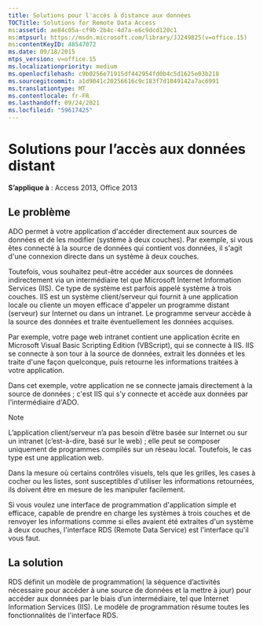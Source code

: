 ```yaml
---
title: Solutions pour l'accès à distance aux données
TOCTitle: Solutions for Remote Data Access
ms:assetid: ae84c05a-cf9b-2b4c-4d7a-e6c9dcd120c1
ms:mtpsurl: https://msdn.microsoft.com/library/JJ249825(v=office.15)
ms:contentKeyID: 48547072
ms.date: 09/18/2015
mtps_version: v=office.15
ms.localizationpriority: medium
ms.openlocfilehash: c9b0256e71915df442954fd0b4c5d1625e03b218
ms.sourcegitcommit: a1d9041c20256616c9c183f7d1049142a7ac6991
ms.translationtype: MT
ms.contentlocale: fr-FR
ms.lasthandoff: 09/24/2021
ms.locfileid: "59617425"
---
```

# <a name="solutions-for-remote-data-access"></a>Solutions pour l’accès aux données distant

**S’applique à** : Access 2013, Office 2013

## <a name="the-issue"></a>Le problème

ADO permet à votre application d'accéder directement aux sources de données et de les modifier (système à deux couches). Par exemple, si vous êtes connecté à la source de données qui contient vos données, il s'agit d'une connexion directe dans un système à deux couches.

Toutefois, vous souhaitez peut-être accéder aux sources de données indirectement via un intermédiaire tel que Microsoft Internet Information Services (IIS). Ce type de système est parfois appelé système à trois couches. IIS est un système client/serveur qui fournit à une application locale ou cliente un moyen efficace d'appeler un programme distant (serveur) sur Internet ou dans un intranet. Le programme serveur accède à la source des données et traite éventuellement les données acquises.

Par exemple, votre page web intranet contient une application écrite en Microsoft Visual Basic Scripting Edition (VBScript), qui se connecte à IIS. IIS se connecte à son tour à la source de données, extrait les données et les traite d'une façon quelconque, puis retourne les informations traitées à votre application.

Dans cet exemple, votre application ne se connecte jamais directement à la source de données ; c'est IIS qui s'y connecte et accède aux données par l'intermédiaire d'ADO.

> [!NOTE]
> L’application client/serveur n’a pas besoin d’être basée sur Internet ou sur un intranet (c’est-à-dire, basé sur le web) ; elle peut se composer uniquement de programmes compilés sur un réseau local. Toutefois, le cas type est une application web.

Dans la mesure où certains contrôles visuels, tels que les grilles, les cases à cocher ou les listes, sont susceptibles d'utiliser les informations retournées, ils doivent être en mesure de les manipuler facilement.

Si vous voulez une interface de programmation d'application simple et efficace, capable de prendre en charge les systèmes à trois couches et de renvoyer les informations comme si elles avaient été extraites d'un système à deux couches, l'interface RDS (Remote Data Service) est l'interface qu'il vous faut.

## <a name="the-solution"></a>La solution

RDS définit un modèle de programmation( la séquence d’activités nécessaire pour accéder à une source de données et la mettre à jour) pour accéder aux données par le biais d’un intermédiaire, tel que Internet Information Services (IIS). Le modèle de programmation résume toutes les fonctionnalités de l'interface RDS.

